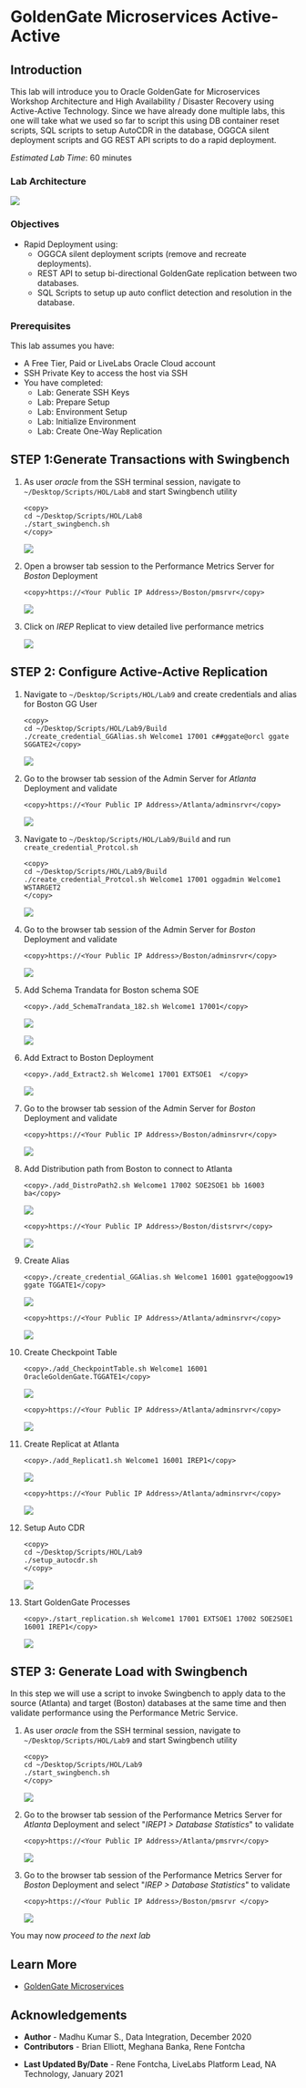 # GoldenGate Microservices Active-Active

## Introduction
This lab will introduce you to Oracle GoldenGate for Microservices Workshop Architecture and High Availability / Disaster Recovery using Active-Active Technology.
Since we have already done multiple labs, this one will take what we used so far to script this using DB container reset scripts, SQL scripts to setup AutoCDR in the database, OGGCA silent deployment scripts and GG REST API scripts to do a rapid deployment.

*Estimated Lab Time*:  60 minutes

### Lab Architecture
  ![](./images/ggmicroservicesarchitecture.png " ")

### Objectives

- Rapid Deployment using:
  - OGGCA silent deployment scripts (remove and recreate deployments).
  - REST API to setup bi-directional GoldenGate replication between two databases.
  - SQL Scripts to setup up auto conflict detection and resolution in the database.

### Prerequisites
This lab assumes you have:
- A Free Tier, Paid or LiveLabs Oracle Cloud account
- SSH Private Key to access the host via SSH
- You have completed:
    - Lab: Generate SSH Keys
    - Lab: Prepare Setup
    - Lab: Environment Setup
    - Lab: Initialize Environment
    - Lab: Create One-Way Replication

## **STEP 1**:Generate Transactions with Swingbench

1. As user *oracle* from the SSH terminal session, navigate to `~/Desktop/Scripts/HOL/Lab8` and start Swingbench utility

     ```
    <copy>
    cd ~/Desktop/Scripts/HOL/Lab8
    ./start_swingbench.sh
    </copy>
    ```

    ![](./images/h1.png " ")

2. Open a browser tab session to the Performance Metrics Server for *Boston* Deployment

    ```
    <copy>https://<Your Public IP Address>/Boston/pmsrvr</copy>
    ```

    ![](./images/h2.png " ")

3. Click on *IREP* Replicat to view detailed live performance metrics

    ![](./images/h3.png " ")

## **STEP 2**: Configure Active-Active Replication

1. Navigate to `~/Desktop/Scripts/HOL/Lab9` and create credentials and alias for Boston GG User

    ```
    <copy>
    cd ~/Desktop/Scripts/HOL/Lab9/Build
    ./create_credential_GGAlias.sh Welcome1 17001 c##ggate@orcl ggate SGGATE2</copy>
    ```

    ![](./images/h4.png " ")

2. Go to the browser tab session of the Admin Server for *Atlanta* Deployment and validate

    ```
    <copy>https://<Your Public IP Address>/Atlanta/adminsrvr</copy>
    ```
    ![](./images/h5.png " ")

3. Navigate to `~/Desktop/Scripts/HOL/Lab9/Build` and run `create_credential_Protcol.sh`

    ```
    <copy>
    cd ~/Desktop/Scripts/HOL/Lab9/Build
    ./create_credential_Protcol.sh Welcome1 17001 oggadmin Welcome1 WSTARGET2
    </copy>
    ```
    ![](./images/h6.png " ")

4. Go to the browser tab session of the Admin Server for *Boston* Deployment and validate

    ```
    <copy>https://<Your Public IP Address>/Boston/adminsrvr</copy>
    ```
    ![](./images/h7.png " ")

5. Add Schema Trandata for Boston schema SOE

    ```
    <copy>./add_SchemaTrandata_182.sh Welcome1 17001</copy>
    ```

    ![](./images/h8.png " ")

    ![](./images/h9.png " ")

6. Add Extract to Boston Deployment

    ```
    <copy>./add_Extract2.sh Welcome1 17001 EXTSOE1  </copy>
    ```

    ![](./images/h10.png " ")

7. Go to the browser tab session of the Admin Server for *Boston* Deployment and validate

    ```
    <copy>https://<Your Public IP Address>/Boston/adminsrvr</copy>
    ```

    ![](./images/h11.png " ")

8. Add Distribution path from Boston to connect to Atlanta

    ```
    <copy>./add_DistroPath2.sh Welcome1 17002 SOE2SOE1 bb 16003 ba</copy>
    ```

    ![](./images/h14.png " ")

    ```
    <copy>https://<Your Public IP Address>/Boston/distsrvr</copy>
    ```

    ![](./images/h15.png " ")

9. Create Alias

    ```
    <copy>./create_credential_GGAlias.sh Welcome1 16001 ggate@oggoow19 ggate TGGATE1</copy>
    ```

    ![](./images/h16.png " ")

    ```
    <copy>https://<Your Public IP Address>/Atlanta/adminsrvr</copy>
    ```

    ![](./images/h17.png " ")

10. Create Checkpoint Table

    ```
    <copy>./add_CheckpointTable.sh Welcome1 16001 OracleGoldenGate.TGGATE1</copy>
    ```

    ![](./images/h18.png " ")

    ```
    <copy>https://<Your Public IP Address>/Atlanta/adminsrvr</copy>
    ```

    ![](./images/h19.png " ")

11. Create Replicat at Atlanta

    ```
    <copy>./add_Replicat1.sh Welcome1 16001 IREP1</copy>
    ```
    ![](./images/h20.png " ")

    ```
    <copy>https://<Your Public IP Address>/Atlanta/adminsrvr</copy>
    ```
    ![](./images/h21.png " ")

12. Setup Auto CDR

    ```
    <copy>
    cd ~/Desktop/Scripts/HOL/Lab9
    ./setup_autocdr.sh
    </copy>
    ```

    ![](./images/h22.png " ")

13. Start GoldenGate Processes

    ```
    <copy>./start_replication.sh Welcome1 17001 EXTSOE1 17002 SOE2SOE1 16001 IREP1</copy>
    ```

    ![](./images/h23.png " ")


## **STEP 3**: Generate Load with Swingbench

In this step we will use a script to invoke Swingbench to apply data to the source (Atlanta) and target (Boston) databases at the same time and then validate performance using the Performance Metric Service.

1. As user *oracle* from the SSH terminal session, navigate to `~/Desktop/Scripts/HOL/Lab9` and start Swingbench utility

     ```
    <copy>
    cd ~/Desktop/Scripts/HOL/Lab9
    ./start_swingbench.sh
    </copy>
    ```

    ![](./images/h25.png " ")

2. Go to the browser tab session of the Performance Metrics Server for *Atlanta* Deployment and select "*IREP1 > Database Statistics*" to validate

    ```
    <copy>https://<Your Public IP Address>/Atlanta/pmsrvr</copy>
    ```

    ![](./images/h26.png " ")

3. Go to the browser tab session of the Performance Metrics Server for *Boston* Deployment and select "*IREP > Database Statistics*" to validate

    ```
    <copy>https://<Your Public IP Address>/Boston/pmsrvr </copy>
    ```

    ![](./images/h27.png " ")

You may now *proceed to the next lab*

## Learn More

* [GoldenGate Microservices](https://docs.oracle.com/en/middleware/goldengate/core/19.1/understanding/getting-started-oracle-goldengate.html#GUID-F317FD3B-5078-47BA-A4EC-8A138C36BD59)

## Acknowledgements
* **Author** - Madhu Kumar S., Data Integration, December 2020
* **Contributors** - Brian Elliott, Meghana Banka, Rene Fontcha
- **Last Updated By/Date** - Rene Fontcha, LiveLabs Platform Lead, NA Technology, January 2021


